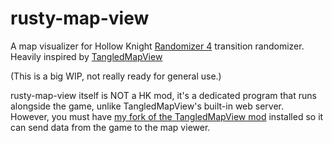 # rusty-map-view
A map visualizer for Hollow Knight [Randomizer 4](https://github.com/homothetyhk/RandomizerMod) transition randomizer.<br>
Heavily inspired by [TangledMapView](https://github.com/sirbrialliance/TangledMapView)

(This is a big WIP, not really ready for general use.)

rusty-map-view itself is NOT a HK mod, it's a dedicated program that runs alongside the game, unlike TangledMapView's built-in web server.<br>
However, you must have [my fork of the TangledMapView mod](https://github.com/PieKing1215/TangledMapView) installed so it can send data from the game to the map viewer.
